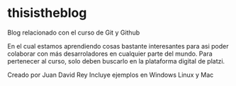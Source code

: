 # thisistheblog
Blog relacionado con el curso de Git y Github

En el cual estamos aprendiendo cosas bastante interesantes para asi poder colaborar con más desarroladores en cualquier parte del mundo.
Para pertenecer al curso, solo deben buscarlo en la plataforma digital de platzi.

Creado por Juan David Rey
Incluye ejemplos en Windows Linux y Mac